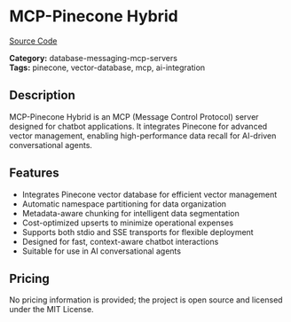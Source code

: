# MCP-Pinecone Hybrid

[Source Code](https://github.com/Srish-ty/Zettelkasten-MCP-Server)

**Category:** database-messaging-mcp-servers  
**Tags:** pinecone, vector-database, mcp, ai-integration

## Description
MCP-Pinecone Hybrid is an MCP (Message Control Protocol) server designed for chatbot applications. It integrates Pinecone for advanced vector management, enabling high-performance data recall for AI-driven conversational agents.

## Features
- Integrates Pinecone vector database for efficient vector management
- Automatic namespace partitioning for data organization
- Metadata-aware chunking for intelligent data segmentation
- Cost-optimized upserts to minimize operational expenses
- Supports both stdio and SSE transports for flexible deployment
- Designed for fast, context-aware chatbot interactions
- Suitable for use in AI conversational agents

## Pricing
No pricing information is provided; the project is open source and licensed under the MIT License.
